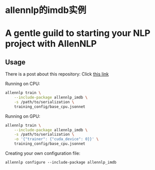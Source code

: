 allennlp的imdb实例
=========================

# A gentle guild to starting your NLP project with AllenNLP


## Usage

There is a post about this repository: Click [this link](https://towardsdatascience.com/allennlp-startup-guide-24ffd773cd5b)

Running on CPU:

```bash
allennlp train \
    --include-package allennlp_imdb \
    -s /path/to/serialization \
    training_config/base_cpu.jsonnet
```

Running on GPU:

```bash
allennlp train \
    --include-package allennlp_imdb \
    -s /path/to/serialization \
    -o '{"trainer": {"cuda_device": 0}}' \
    training_config/base_cpu.jsonnet
```

Creating your own configuration file:

```
allennlp configure --include-package allennlp_imdb
```

